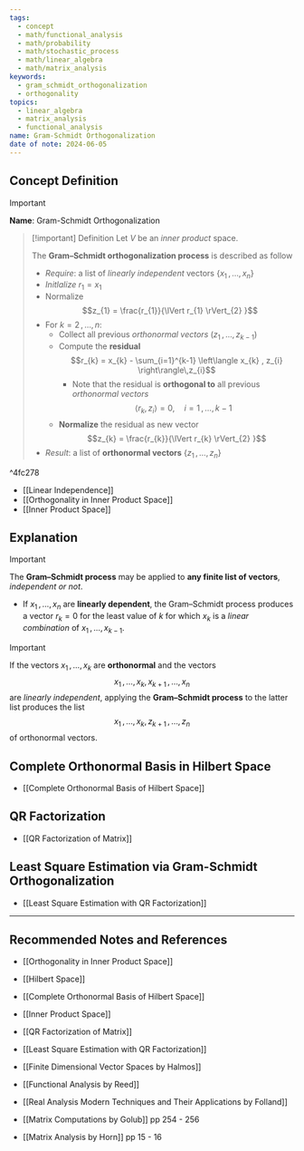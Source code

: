 ```yaml
---
tags:
  - concept
  - math/functional_analysis
  - math/probability
  - math/stochastic_process
  - math/linear_algebra
  - math/matrix_analysis
keywords:
  - gram_schmidt_orthogonalization
  - orthogonality
topics:
  - linear_algebra
  - matrix_analysis
  - functional_analysis
name: Gram-Schmidt Orthogonalization
date of note: 2024-06-05
---
```


## Concept Definition

>[!important]
>**Name**: Gram-Schmidt Orthogonalization

>[!important] Definition
>Let $V$ be an *inner product* space.
>
>The **Gram–Schmidt orthogonalization process** is described as follow
>- *Require*: a list of *linearly independent* vectors $\left\{ x_{1} \,{,}\ldots{,}\,x_{n} \right\}$
>- *Initlalize* $r_{1} = x_{1}$
>- Normalize $$z_{1} = \frac{r_{1}}{\lVert r_{1} \rVert_{2} }$$
>- For $k=2 \,{,}\ldots{,}\,n$:
>	- Collect all previous *orthonormal vectors* $(z_{1} \,{,}\ldots{,}\,z_{k-1})$
>	- Compute the **residual** $$r_{k} = x_{k} - \sum_{i=1}^{k-1} \left\langle x_{k} , z_{i} \right\rangle\,z_{i}$$
>		- Note that the residual is **orthogonal to** all previous *orthonormal vectors*  $$\left\langle r_{k} , z_{i} \right\rangle = 0, \quad i=1 \,{,}\ldots{,}\,k-1$$
>	- **Normalize** the residual as new vector $$z_{k} = \frac{r_{k}}{\lVert r_{k} \rVert_{2} }$$
>- *Result*: a list of **orthonormal vectors** $\left\{ z_{1} \,{,}\ldots{,}\,  z_{n}\right\}$

^4fc278


- [[Linear Independence]]
- [[Orthogonality in Inner Product Space]]
- [[Inner Product Space]]

## Explanation

>[!important]
>The **Gram–Schmidt process** may be applied to **any finite list of vectors**, *independent or not*.
>- If $x_{1} \,{,}\ldots{,}\,x_{n}$ are **linearly dependent**, the Gram–Schmidt process produces a vector $r_{k} = 0$ for the least value of $k$ for which $x_{k}$ is a *linear combination* of $x_{1} \,{,}\ldots{,}\,x_{k-1}.$

>[!important] 
>If the vectors $x_{1} \,{,}\ldots{,}\,x_{k}$ are **orthonormal** and the vectors $$x_{1} \,{,}\ldots{,}\,x_{k}, x_{k+1} \,{,}\ldots{,}\,x_{n}$$ are *linearly independent*, applying the **Gram–Schmidt process** to the latter list produces the list $$x_{1} \,{,}\ldots{,}\,x_{k}, z_{k+1} \,{,}\ldots{,}\,z_{n}$$ of orthonormal vectors.



## Complete Orthonormal Basis in Hilbert Space

- [[Complete Orthonormal Basis of Hilbert Space]]



## QR Factorization

- [[QR Factorization of Matrix]]


## Least Square Estimation via Gram-Schmidt Orthogonalization

- [[Least Square Estimation with QR Factorization]]



-----------
##  Recommended Notes and References


- [[Orthogonality in Inner Product Space]]
- [[Hilbert Space]]
- [[Complete Orthonormal Basis of Hilbert Space]]
- [[Inner Product Space]]

- [[QR Factorization of Matrix]]

- [[Least Square Estimation with QR Factorization]]


- [[Finite Dimensional Vector Spaces by Halmos]]
- [[Functional Analysis by Reed]]
- [[Real Analysis Modern Techniques and Their Applications by Folland]]
- [[Matrix Computations by Golub]]  pp 254 - 256
- [[Matrix Analysis by Horn]] pp 15 - 16


